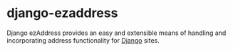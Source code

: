 # django-ezaddress

Django ezAddress provides an easy and extensible means of handling and 
incorporating address functionality for [Django](https://djangoproject.com) 
sites.
